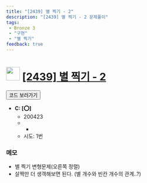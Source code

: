 ```yaml
---
title: "[2439] 별 찍기 - 2"
description: "[2439] 별 찍기 - 2 문제풀이"
tags: 
 - Bronze 3
 - "구현"
 - "별 찍기"
feedback: true
---
```

<h1><img src="https://doky.space/assets/icpclev/b3.svg" height="37px"> <a href="http://icpc.me/2439" target="_blank">[2439] 별 찍기 - 2</a></h1>

<a href="https://github.com/DokySp/acmicpc-practice/tree/master/2439"><button class="btn btn-info">코드 보러가기</button></a>

- **C: [:o:]**
  - 200423
  - -
  - 시도: 1번

### 메모
 - 별 찍기 변형문제(오른쪽 정렬)
 - 살짝만 더 생객해보면 된다. (별 개수와 빈칸 개수의 관계..?)
